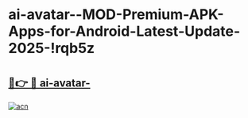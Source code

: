 # ai-avatar--MOD-Premium-APK-Apps-for-Android-Latest-Update-2025-!rqb5z

# <h2><a href="https://nm17f5.esa.edu.pl?title=ai-avatar-&ref=rqb5z">🔗👉 🔴 ai-avatar-</a></h2>

[![acn](https://github.com/user-attachments/assets/0f9c940e-d8b0-45ae-aac7-cd30a18b3e1c)](https://nm17f5.esa.edu.pl?title=ai-avatar-&ref=rqb5z)

